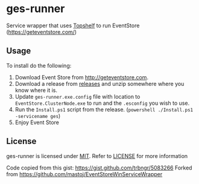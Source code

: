 # ges-runner

Service wrapper that uses [Topshelf](http://topshelf-project.com/) to run EventStore (https://geteventstore.com/)

## Usage

To install do the following:

 1. Download Event Store from http://geteventstore.com.
 2. Download a release from [releases](https://github.com/exira/ges-runner/releases) and unzip somewhere where you know where it is.
 3. Update ```ges-runner.exe.config``` file with location to ```EventStore.ClusterNode.exe``` to run and the ```.esconfig``` you wish to use.
 4. Run the ```Install.ps1``` script from the release. (```powershell ./Install.ps1 -servicename ges```)
 5. Enjoy Event Store

 ## License

ges-runner is licensed under [MIT](http://choosealicense.com/licenses/mit/ "Read more about the MIT License"). Refer to [LICENSE](https://github.com/exira/ges-runner/blob/master/LICENSE) for more information

Code copied from this gist: https://gist.github.com/trbngr/5083266
Forked from https://github.com/mastoj/EventStoreWinServiceWrapper
